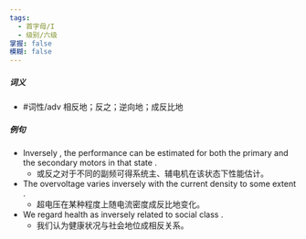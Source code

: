 ```yaml
---
tags:
  - 首字母/I
  - 级别/六级
掌握: false
模糊: false
---
```

##### 词义
- #词性/adv  相反地；反之；逆向地；成反比地
##### 例句
- Inversely , the performance can be estimated for both the primary and the secondary motors in that state .
	- 或反之对于不同的副频可得系统主、辅电机在该状态下性能估计。
- The overvoltage varies inversely with the current density to some extent .
	- 超电压在某种程度上随电流密度成反比地变化。
- We regard health as inversely related to social class .
	- 我们认为健康状况与社会地位成相反关系。
